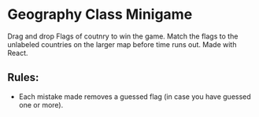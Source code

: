 # Geography Class Minigame

Drag and drop Flags of coutnry to win the game. Match the flags to the unlabeled countries on the larger map before time runs out. Made with React.

## Rules:
- Each mistake made removes a guessed flag (in case you have guessed one or more).
